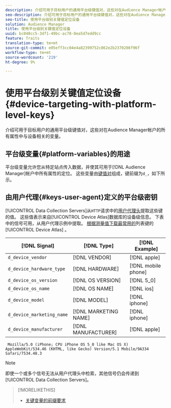 ```yaml
---
description: 介绍可用于目标用户的通用平台级键值对，这些对在Audience Manager帐户的所有属性中与设备相关的变量。
seo-description: 介绍可用于目标用户的通用平台级键值对，这些对在Audience Manager帐户的所有属性中与设备相关的变量。
seo-title: 使用平台级别关键值定位设备
solution: Audience Manager
title: 使用平台级别关键值定位设备
uuid: bc048cc5-3df1-49bc-ac78-0ea5d7edd9cc
feature: Traits
translation-type: tm+mt
source-git-commit: e05eff3cc04e4a82399752c862e2b2370286f96f
workflow-type: tm+mt
source-wordcount: '219'
ht-degree: 9%

---
```



# 使用平台级别关键值定位设备 {#device-targeting-with-platform-level-keys}

介绍可用于目标用户的通用平台级键值对，这些对在Audience Manager帐户的所有属性中与设备相关的变量。

## 平台级变量{#platform-variables}的用途

<!-- c_tb_device_targeting.xml -->

平台级变量允许您从特定站点传入数据，并使其可用于[!DNL Audience Manager]帐户中所有属性的定位。 这些变量由[键值对](../../reference/key-value-pairs-explained.md)组成，键前缀为`d_`，如下所示。

## 由用户代理{#keys-user-agent}定义的平台级密钥

[!UICONTROL Data Collection Servers]从`HTTP`请求中的[用户代理头](https://www.w3.org/Protocols/rfc2616/rfc2616-sec14.html#sec14.43)提取这些键的值。 这些值表示来自[!UICONTROL Device Atlas]数据库的设备级信息。 下表中的信号可用，从用户代理示例中提取。 [根据测量值下载最常用的](assets/device_keys.csv)列表键的 [!UICONTROL Device Atlas] 。

| [!DNL Signal] | [!DNL Type] | [!DNL Example] |
|---|---|---|
| `d_device_vendor` | [!DNL VENDOR] | [!DNL apple] |
| `d_device_hardware_type` | [!DNL HARDWARE] | [!DNL mobile phone] |
| `d_device_os_version` | [!DNL OS VERSION] | [!DNL 5_0] |
| `d_device_os_name` | [!DNL OS NAME] | [!DNL ios] |
| `d_device_model` | [!DNL MODEL] | [!DNL iphone] |
| `d_device_marketing_name` | [!DNL MARKETING NAME] | [!DNL iphone] |
| `d_device_manufacturer` | [!DNL MANUFACTURER] | [!DNL apple] |

```
 Mozilla/5.0 (iPhone; CPU iPhone OS 5_0 like Mac OS X) AppleWebKit/534.46 (KHTML, like Gecko) Version/5.1 Mobile/9A334 Safari/7534.48.3
```

>[!NOTE]
>
>即使一个或多个信号无法从用户代理头中检索，其他信号仍会传递到[!UICONTROL Data Collection Servers]。

>[!MORELIKETHIS]
>
>* [关键变量的前缀要求](../../features/traits/trait-variable-prefixes.md)

